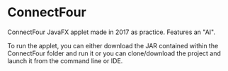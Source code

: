 # ConnectFour
ConnectFour  JavaFX applet made in 2017 as practice.  Features an "AI". 

To run the applet, you can either download the JAR contained within the ConnectFour folder and run it or you can clone/download the project and launch it from the command line or IDE.

